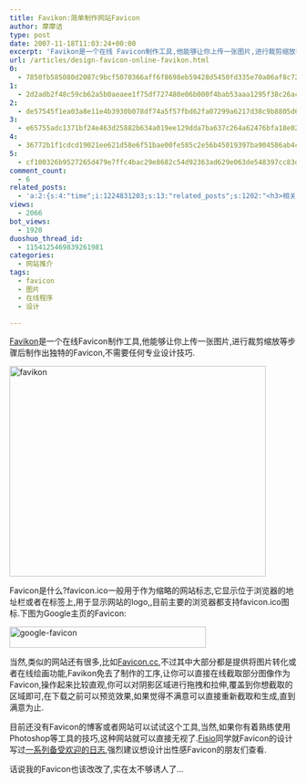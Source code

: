 ```yaml
---
title: Favikon:简单制作网站Favicon
author: 摩摩诘
type: post
date: 2007-11-18T11:03:24+00:00
excerpt: 'Favikon是一个在线 Favicon制作工具,他能够让你上传一张图片,进行裁剪缩放等步骤后制作出独特的Favicon,不需要任何专业设计技巧. '
url: /articles/design-favicon-online-favikon.html
0:
  - 7850fb585080d2087c9bcf5070366aff6f8698eb59428d5450fd335e70a06af8c723141c6dee62c787d1bcff7978e0e6
1:
  - 2d2adb2f48c59cb62a5b0aeaee1f75df727480e06b000f4bab53aaa1295f38c26ace6fa2da661a444d02dca74c686d47
2:
  - de57545f1ea03a8e11e4b3930b078df74a5f57fbd62fa07299a6217d38c9b8805d6886a5d3b83432cbc3dc5815de6cfd
3:
  - e65755adc1371bf24e463d25882b634a019ee129dda7ba637c264a62476bfa18e02fd6cdf18ff12843aea7ad6056e279
4:
  - 36772b1f1cdcd19021ee621d58e6f51bae00fe585c2e56b45019397ba904586ab4cec57d054186f0c80d23e8875a1479
5:
  - cf100326b9527265d479e7ffc4bac29e8682c54d92363ad629e063de548397cc83d69ad772fb4887dce744a10140b925
comment_count:
  - 6
related_posts:
  - 'a:2:{s:4:"time";i:1224831203;s:13:"related_posts";s:1202:"<h3>相关日志</h3><ul class="related_post"><li><a href="http://www.digglife.cn/articles/3d-package.html" title="在线制作商品包装图片:3D-Pack">在线制作商品包装图片:3D-Pack</a></li><li><a href="http://www.digglife.cn/articles/round-pic.html" title="归来:在线给图片加上圆角效果Round Pic">归来:在线给图片加上圆角效果Round Pic</a></li><li><a href="http://www.digglife.cn/articles/poster-forge.html" title="酷软推荐:免费的海报制作软件Poster Forge">酷软推荐:免费的海报制作软件Poster Forge</a></li><li><a href="http://www.digglife.cn/articles/enhance-mobile-phone-pics.html" title="如何提高手机照片的质量">如何提高手机照片的质量</a></li><li><a href="http://www.digglife.cn/articles/funny-coincidence-japan.html" title="照片中有趣的巧合之日本篇">照片中有趣的巧合之日本篇</a></li><li><a href="http://www.digglife.cn/articles/improve-your-image-online.html" title="在线一键优化你的照片">在线一键优化你的照片</a></li><li><a href="http://www.digglife.cn/articles/prism-extension.html" title="Prism扩展:将Web应用桌面化">Prism扩展:将Web应用桌面化</a></li></ul>";}'
views:
  - 2066
bot_views:
  - 1920
duoshuo_thread_id:
  - 1154125469839261981
categories:
  - 网站推介
tags:
  - favicon
  - 图片
  - 在线程序
  - 设计

---
```

<a title="Favikon,Favicon制作网站" href="http://www.favikon.com/" target="_blank">Favikon</a>是一个在线Favicon制作工具,他能够让你上传一张图片,进行裁剪缩放等步骤后制作出独特的Favicon,不需要任何专业设计技巧.

<a href="https://www.digglife.net/wp-content/uploads/3/379/2007/11/favikon.png" target="_blank"><img src="https://www.digglife.net/wp-content/uploads/3/379/2007/11/favikon-thumb.png" border="0" alt="favikon" width="450" height="369" /></a>

<!--more-->

Favicon是什么?favicon.ico一般用于作为缩略的网站标志,它显示位于浏览器的地址栏或者在标签上,用于显示网站的logo,,目前主要的浏览器都支持favicon.ico图标.下图为Google主页的Favicon:

<a href="https://www.digglife.net/wp-content/uploads/3/379/2007/11/google-favicon.png" target="_blank"><img src="https://www.digglife.net/wp-content/uploads/3/379/2007/11/google-favicon-thumb.png" border="0" alt="google-favicon" width="345" height="37" /></a>

当然,类似的网站还有很多,比如<a title="Favicon.cc" href="http://www.favicon.cc/" target="_blank">Favicon.cc</a>,不过其中大部分都是提供将图片转化或者在线绘画功能,Favikon免去了制作的工序,让你可以直接在线截取部分图像作为Favicon,操作起来比较直观,你可以对阴影区域进行拖拽和拉伸,覆盖到你想截取的区域即可,在下载之前可以预览效果,如果觉得不满意可以直接重新截取和生成,直到满意为止.

目前还没有Favicon的博客或者网站可以试试这个工具,当然,如果你有着熟练使用Photoshop等工具的技巧,这种网站就可以直接无视了.<a title="Fisio:肥硕博客" href="http://fisio.cn" target="_blank">Fisio</a>同学就Favicon的设计写过<a title="一系列备受欢迎的日志" href="http://fisio.cn/tag/favicon" target="_blank">一系列备受欢迎的日志</a>,强烈建议想设计出性感Favicon的朋友们查看.

话说我的Favicon也该改改了,实在太不够诱人了&#8230;
